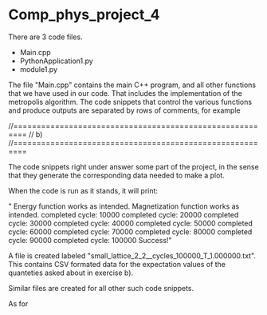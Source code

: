 # Comp_phys_project_4

There are 3 code files.

- Main.cpp
- PythonApplication1.py
- module1.py

The file "Main.cpp" contains the main C++ program,
and all other functions that we have used in our code.
That includes the implementation of the metropolis algorithm.
The code snippets that control the various functions and produce
outputs are separated by rows of comments, for example

//=========================================================
// b)
//=========================================================

The code snippets right under answer some part of the project,
in the sense that they generate the corresponding data needed to make
a plot.

When the code is run as it stands, it will print:

"
Energy function works as intended.
Magnetization function works as intended.
completed cycle: 10000
completed cycle: 20000
completed cycle: 30000
completed cycle: 40000
completed cycle: 50000
completed cycle: 60000
completed cycle: 70000
completed cycle: 80000
completed cycle: 90000
completed cycle: 100000
Success!"

A file is created labeled "small_lattice_2_2__cycles_100000_T_1.000000.txt".
This contains CSV formated data for the expectation values of the quanteties
asked about in exercise b).


Similar files are created for all other such code snippets.





As for 
